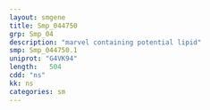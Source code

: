 ```yaml
---
layout: smgene
title: Smp_044750
grp: Smp_04
description: "marvel containing potential lipid"
smp: Smp_044750.1
uniprot: "G4VK94"
length:   504
cdd: "ns"
kk: ns
categories: sm
---
```

